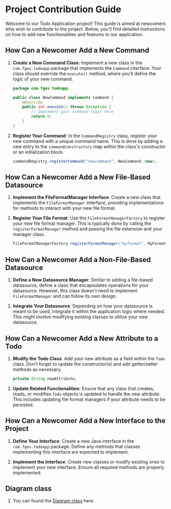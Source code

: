 
# Project Contribution Guide

Welcome to our Todo Application project! This guide is aimed at newcomers who wish to contribute to the project. Below, you'll find detailed instructions on how to add new functionalities and features to our application.

## How Can a Newcomer Add a New Command

1. **Create a New Command Class**: Implement a new class in the `com.fges.todoapp` package that implements the `Command` interface. Your class should override the `execute()` method, where you'll define the logic of your new command.

    ```java
    package com.fges.todoapp;

    public class NewCommand implements Command {
        @Override
        public int execute() throws Exception {
            // Implement your command logic here
            return 0;
        }
    }
    ```

2. **Register Your Command**: In the `CommandRegistry` class, register your new command with a unique command name. This is done by adding a new entry to the `commandConstructors` map within the class's constructor or an initialization block.

    ```java
    commandRegistry.registerCommand("newcommand", NewCommand::new);
    ```

## How Can a Newcomer Add a New File-Based Datasource

1. **Implement the FileFormatManager Interface**: Create a new class that implements the `FileFormatManager` interface, providing implementations for methods to interact with your new file format.

2. **Register Your File Format**: Use the `FileFormatManagerFactory` to register your new file format manager. This is typically done by calling the `registerFormatManager` method and passing the file extension and your manager class.

    ```java
    FileFormatManagerFactory.registerFormatManager("myformat", MyFormatManager.class);
    ```

## How Can a Newcomer Add a Non-File-Based Datasource

1. **Define a New Datasource Manager**: Similar to adding a file-based datasource, define a class that encapsulates operations for your datasource. However, this class doesn't need to implement `FileFormatManager` and can follow its own design.

2. **Integrate Your Datasource**: Depending on how your datasource is meant to be used, integrate it within the application logic where needed. This might involve modifying existing classes to utilize your new datasource.

## How Can a Newcomer Add a New Attribute to a Todo

1. **Modify the Todo Class**: Add your new attribute as a field within the `Todo` class. Don't forget to update the constructor(s) and add getter/setter methods as necessary.

    ```java
    private String newAttribute;
    ```

2. **Update Related Functionalities**: Ensure that any class that creates, reads, or modifies `Todo` objects is updated to handle the new attribute. This includes updating file format managers if your attribute needs to be persisted.

## How Can a Newcomer Add a New Interface to the Project

1. **Define Your Interface**: Create a new Java interface in the `com.fges.todoapp` package. Define any methods that classes implementing this interface are expected to implement.

2. **Implement the Interface**: Create new classes or modify existing ones to implement your new interface. Ensure all required methods are properly implemented.


## Diagram class

1. You can found the [Diagram class](final.svg) here.